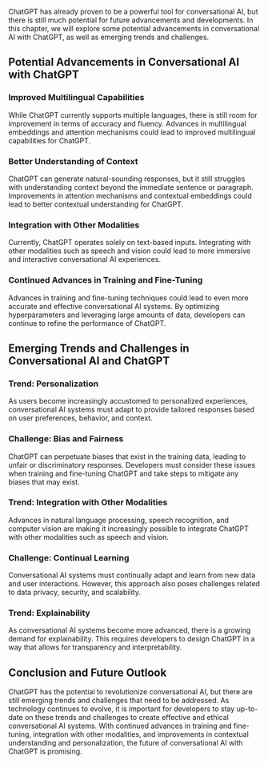 
ChatGPT has already proven to be a powerful tool for conversational AI, but there is still much potential for future advancements and developments. In this chapter, we will explore some potential advancements in conversational AI with ChatGPT, as well as emerging trends and challenges.

Potential Advancements in Conversational AI with ChatGPT
--------------------------------------------------------

### Improved Multilingual Capabilities

While ChatGPT currently supports multiple languages, there is still room for improvement in terms of accuracy and fluency. Advances in multilingual embeddings and attention mechanisms could lead to improved multilingual capabilities for ChatGPT.

### Better Understanding of Context

ChatGPT can generate natural-sounding responses, but it still struggles with understanding context beyond the immediate sentence or paragraph. Improvements in attention mechanisms and contextual embeddings could lead to better contextual understanding for ChatGPT.

### Integration with Other Modalities

Currently, ChatGPT operates solely on text-based inputs. Integrating with other modalities such as speech and vision could lead to more immersive and interactive conversational AI experiences.

### Continued Advances in Training and Fine-Tuning

Advances in training and fine-tuning techniques could lead to even more accurate and effective conversational AI systems. By optimizing hyperparameters and leveraging large amounts of data, developers can continue to refine the performance of ChatGPT.

Emerging Trends and Challenges in Conversational AI and ChatGPT
---------------------------------------------------------------

### Trend: Personalization

As users become increasingly accustomed to personalized experiences, conversational AI systems must adapt to provide tailored responses based on user preferences, behavior, and context.

### Challenge: Bias and Fairness

ChatGPT can perpetuate biases that exist in the training data, leading to unfair or discriminatory responses. Developers must consider these issues when training and fine-tuning ChatGPT and take steps to mitigate any biases that may exist.

### Trend: Integration with Other Modalities

Advances in natural language processing, speech recognition, and computer vision are making it increasingly possible to integrate ChatGPT with other modalities such as speech and vision.

### Challenge: Continual Learning

Conversational AI systems must continually adapt and learn from new data and user interactions. However, this approach also poses challenges related to data privacy, security, and scalability.

### Trend: Explainability

As conversational AI systems become more advanced, there is a growing demand for explainability. This requires developers to design ChatGPT in a way that allows for transparency and interpretability.

Conclusion and Future Outlook
-----------------------------

ChatGPT has the potential to revolutionize conversational AI, but there are still emerging trends and challenges that need to be addressed. As technology continues to evolve, it is important for developers to stay up-to-date on these trends and challenges to create effective and ethical conversational AI systems. With continued advances in training and fine-tuning, integration with other modalities, and improvements in contextual understanding and personalization, the future of conversational AI with ChatGPT is promising.
